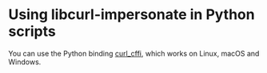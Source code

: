 # Using libcurl-impersonate in Python scripts

You can use the Python binding [curl_cffi](https://github.com/yifeikong/curl_cffi), which works on Linux, macOS and Windows.

